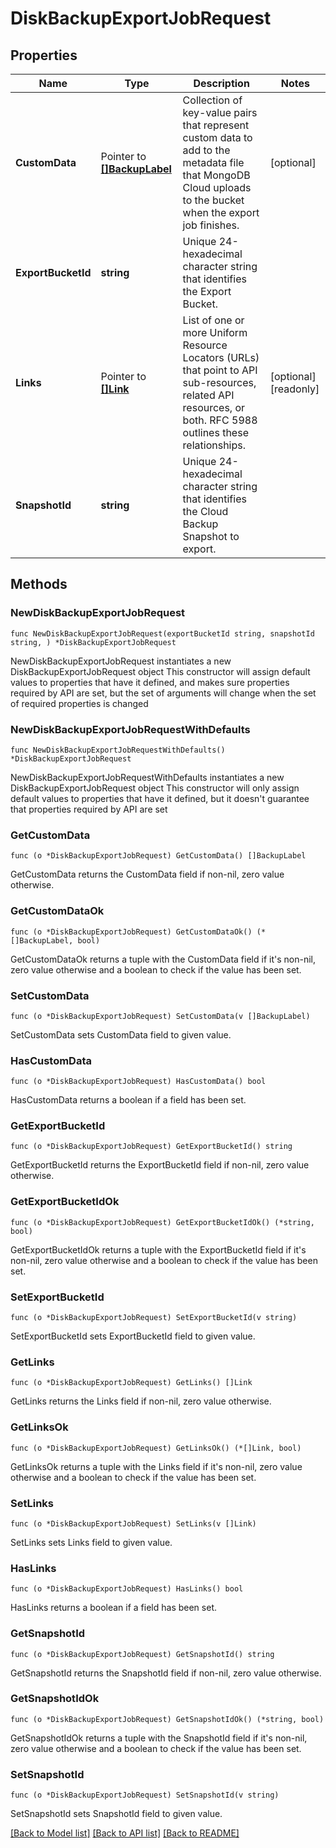# DiskBackupExportJobRequest

## Properties

Name | Type | Description | Notes
------------ | ------------- | ------------- | -------------
**CustomData** | Pointer to [**[]BackupLabel**](BackupLabel.md) | Collection of key-value pairs that represent custom data to add to the metadata file that MongoDB Cloud uploads to the bucket when the export job finishes. | [optional] 
**ExportBucketId** | **string** | Unique 24-hexadecimal character string that identifies the Export Bucket. | 
**Links** | Pointer to [**[]Link**](Link.md) | List of one or more Uniform Resource Locators (URLs) that point to API sub-resources, related API resources, or both. RFC 5988 outlines these relationships. | [optional] [readonly] 
**SnapshotId** | **string** | Unique 24-hexadecimal character string that identifies the Cloud Backup Snapshot to export. | 

## Methods

### NewDiskBackupExportJobRequest

`func NewDiskBackupExportJobRequest(exportBucketId string, snapshotId string, ) *DiskBackupExportJobRequest`

NewDiskBackupExportJobRequest instantiates a new DiskBackupExportJobRequest object
This constructor will assign default values to properties that have it defined,
and makes sure properties required by API are set, but the set of arguments
will change when the set of required properties is changed

### NewDiskBackupExportJobRequestWithDefaults

`func NewDiskBackupExportJobRequestWithDefaults() *DiskBackupExportJobRequest`

NewDiskBackupExportJobRequestWithDefaults instantiates a new DiskBackupExportJobRequest object
This constructor will only assign default values to properties that have it defined,
but it doesn't guarantee that properties required by API are set

### GetCustomData

`func (o *DiskBackupExportJobRequest) GetCustomData() []BackupLabel`

GetCustomData returns the CustomData field if non-nil, zero value otherwise.

### GetCustomDataOk

`func (o *DiskBackupExportJobRequest) GetCustomDataOk() (*[]BackupLabel, bool)`

GetCustomDataOk returns a tuple with the CustomData field if it's non-nil, zero value otherwise
and a boolean to check if the value has been set.

### SetCustomData

`func (o *DiskBackupExportJobRequest) SetCustomData(v []BackupLabel)`

SetCustomData sets CustomData field to given value.

### HasCustomData

`func (o *DiskBackupExportJobRequest) HasCustomData() bool`

HasCustomData returns a boolean if a field has been set.
### GetExportBucketId

`func (o *DiskBackupExportJobRequest) GetExportBucketId() string`

GetExportBucketId returns the ExportBucketId field if non-nil, zero value otherwise.

### GetExportBucketIdOk

`func (o *DiskBackupExportJobRequest) GetExportBucketIdOk() (*string, bool)`

GetExportBucketIdOk returns a tuple with the ExportBucketId field if it's non-nil, zero value otherwise
and a boolean to check if the value has been set.

### SetExportBucketId

`func (o *DiskBackupExportJobRequest) SetExportBucketId(v string)`

SetExportBucketId sets ExportBucketId field to given value.

### GetLinks

`func (o *DiskBackupExportJobRequest) GetLinks() []Link`

GetLinks returns the Links field if non-nil, zero value otherwise.

### GetLinksOk

`func (o *DiskBackupExportJobRequest) GetLinksOk() (*[]Link, bool)`

GetLinksOk returns a tuple with the Links field if it's non-nil, zero value otherwise
and a boolean to check if the value has been set.

### SetLinks

`func (o *DiskBackupExportJobRequest) SetLinks(v []Link)`

SetLinks sets Links field to given value.

### HasLinks

`func (o *DiskBackupExportJobRequest) HasLinks() bool`

HasLinks returns a boolean if a field has been set.
### GetSnapshotId

`func (o *DiskBackupExportJobRequest) GetSnapshotId() string`

GetSnapshotId returns the SnapshotId field if non-nil, zero value otherwise.

### GetSnapshotIdOk

`func (o *DiskBackupExportJobRequest) GetSnapshotIdOk() (*string, bool)`

GetSnapshotIdOk returns a tuple with the SnapshotId field if it's non-nil, zero value otherwise
and a boolean to check if the value has been set.

### SetSnapshotId

`func (o *DiskBackupExportJobRequest) SetSnapshotId(v string)`

SetSnapshotId sets SnapshotId field to given value.


[[Back to Model list]](../README.md#documentation-for-models) [[Back to API list]](../README.md#documentation-for-api-endpoints) [[Back to README]](../README.md)


